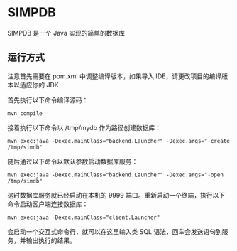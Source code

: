 # SIMPDB

SIMPDB 是一个 Java 实现的简单的数据库


## 运行方式

注意首先需要在 pom.xml 中调整编译版本，如果导入 IDE，请更改项目的编译版本以适应你的 JDK

首先执行以下命令编译源码：

```shell
mvn compile
```

接着执行以下命令以 /tmp/mydb 作为路径创建数据库：

```shell
mvn exec:java -Dexec.mainClass="backend.Launcher" -Dexec.args="-create /tmp/simdb"
```

随后通过以下命令以默认参数启动数据库服务：

```shell
mvn exec:java -Dexec.mainClass="backend.Launcher" -Dexec.args="-open /tmp/simdb"
```

这时数据库服务就已经启动在本机的 9999 端口。重新启动一个终端，执行以下命令启动客户端连接数据库：

```shell
mvn exec:java -Dexec.mainClass="client.Launcher"
```

会启动一个交互式命令行，就可以在这里输入类 SQL 语法，回车会发送语句到服务，并输出执行的结果。
